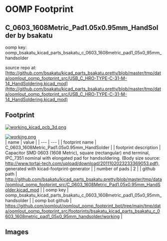 # OOMP Footprint  
## C_0603_1608Metric_Pad1.05x0.95mm_HandSolder  by bsakatu  
  
oomp key: oomp_bsakatu_kicad_parts_bsakatu_c_0603_1608metric_pad1_05x0_95mm_handsolder  
  
source repo at: [http://github.com/bsakatu/kicad_parts_bsakatu.pretty/blob/master/tmp/data/oomlout_oomp_footprint_src/USB_C_HRO-TYPE-C-31-M-14_HandSoldering.kicad_mod](http://github.com/bsakatu/kicad_parts_bsakatu.pretty/blob/master/tmp/data/oomlout_oomp_footprint_src/USB_C_HRO-TYPE-C-31-M-14_HandSoldering.kicad_mod)  
## Footprint  
  
[![working_kicad_pcb_3d.png](working_kicad_pcb_3d_600.png)](working_kicad_pcb_3d.png)  
  
[![working.png](working_600.png)](working.png)  
| name | value | 
| --- | --- | 
| footprint name | C_0603_1608Metric_Pad1.05x0.95mm_HandSolder | 
| footprint description | Capacitor SMD 0603 (1608 Metric), square (rectangular) end terminal, IPC_7351 nominal with elongated pad for handsoldering. (Body size source: http://www.tortai-tech.com/upload/download/2011102023233369053.pdf), generated with kicad-footprint-generator | 
| number of pads | 2 | 
| github path | http://github.com/bsakatu/kicad_parts_bsakatu.pretty/blob/master/tmp/data/oomlout_oomp_footprint_src/C_0603_1608Metric_Pad1.05x0.95mm_HandSolder.kicad_mod | 
| oomp key | oomp_bsakatu_kicad_parts_bsakatu_c_0603_1608metric_pad1_05x0_95mm_handsolder | 
| oomp bot github | https://github.com/oomlout/oomlout_oomp_footprint_bot/tree/main/tmp/data/oomlout_oomp_footprint_src/footprints/bsakatu_kicad_parts_bsakatu_c_0603_1608metric_pad1_05x0_95mm_handsolder/working | 
## Images  
